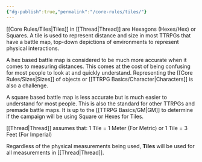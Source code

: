 ```yaml
---
{"dg-publish":true,"permalink":"/core-rules/tiles/"}
---
```


[[Core Rules/Tiles\|Tiles]] in [[Thread\|Thread]] are Hexagons (Hexes/Hex) or Squares. A tile is used to represent distance and size in most TTRPGs that have a battle map, top-down depictions of environments to represent physical interactions.

A hex based battle map is considered to be much more accurate when it comes to measuring distances. This comes at the cost of being confusing for most people to look at and quickly understand. Representing the [[Core Rules/Sizes\|Sizes]] of objects or [[TTRPG Basics/Character\|Characters]] is also a challenge.

A square based battle map is less accurate but is much easier to understand for most people. This is also the standard for other TTRPGs and premade battle maps. It is up to the [[TTRPG Basics/GM\|GM]] to determine if the campaign will be using Square or Hexes for Tiles.

[[Thread\|Thread]] assumes that:
1 Tile = 1 Meter (For Metric)
or
1 Tile = 3 Feet (For Imperial)

Regardless of the physical measurements being used, **Tiles** will be used for all measurements in [[Thread\|Thread]].